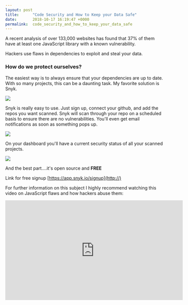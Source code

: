 ```yaml
---
layout: post
title:      "Code Security and How to Keep your Data Safe"
date:       2018-10-17 16:19:47 +0000
permalink:  code_security_and_how_to_keep_your_data_safe
---
```



A recent analysis of over 133,000 websites has found that 37% of them have at least one JavaScript library with a known vulnerability. 

Hackers use flaws in dependencies to exploit and steal your data. 

### How do we protect ourselves?

The easiest way is to always ensure that your dependencies are up to date. With so many projects, this can be a daunting task. My favorite solution is Snyk.

![](https://i.imgur.com/CDC1GGx.jpg?1)

Snyk is really easy to use. Just sign up, connect your github, and add the repos you want scanned. Snyk will scan through your repo on a scheduled basis to ensure there are no vulnerabilities. You'll even get email notifications as soon as something pops up.

![](https://i.imgur.com/XGwbv1e.jpg?1)

On your dashboard you'll have a current security status of all your scanned projects.

![](https://i.imgur.com/Zqsjsvl.jpg?1)


And the best part....it's open source and **FREE**

Link for free signup [https://app.snyk.io/signup](http://)

For further information on this subject I highly recommend watching this video on JavaScript flaws and how hackers abuse them:

<iframe width="560" height="315" src="https://www.youtube.com/embed/0dgmeTy7X3I" frameborder="0" allow="autoplay; encrypted-media" allowfullscreen></iframe>



